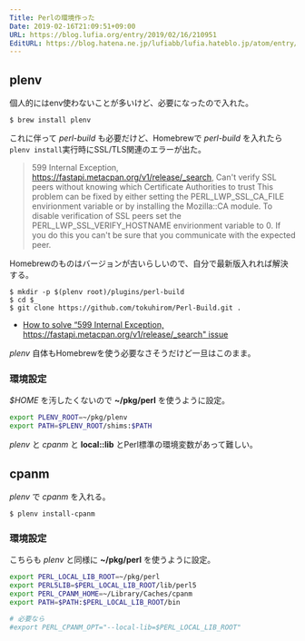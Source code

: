 ```yaml
---
Title: Perlの環境作った
Date: 2019-02-16T21:09:51+09:00
URL: https://blog.lufia.org/entry/2019/02/16/210951
EditURL: https://blog.hatena.ne.jp/lufiabb/lufia.hateblo.jp/atom/entry/98012380865336445
---
```


## plenv

個人的にはenv使わないことが多いけど、必要になったので入れた。

```
$ brew install plenv
```

これに伴って *perl-build* も必要だけど、Homebrewで *perl-build* を入れたら`plenv install`実行時にSSL/TLS関連のエラーが出た。

> 599 Internal Exception, https://fastapi.metacpan.org/v1/release/_search, Can't verify SSL peers without knowing which Certificate Authorities to trust  This problem can be fixed by either setting the PERL_LWP_SSL_CA_FILE envirionment variable or by installing the Mozilla::CA module.  To disable verification of SSL peers set the PERL_LWP_SSL_VERIFY_HOSTNAME envirionment variable to 0.  If you do this you can't be sure that you communicate with the expected peer.

Homebrewのものはバージョンが古いらしいので、自分で最新版入れれば解決する。

```console
$ mkdir -p $(plenv root)/plugins/perl-build
$ cd $_
$ git clone https://github.com/tokuhirom/Perl-Build.git .
```

* [How to solve “599 Internal Exception, https://fastapi.metacpan.org/v1/release/_search" issue](https://medium.com/@DQNEO/6d1305fa0192)

*plenv* 自体もHomebrewを使う必要なさそうだけど一旦はこのまま。

### 環境設定

*$HOME* を汚したくないので **~/pkg/perl** を使うように設定。

```bash
export PLENV_ROOT=~/pkg/plenv
export PATH=$PLENV_ROOT/shims:$PATH
```

*plenv* と *cpanm* と **local::lib** とPerl標準の環境変数があって難しい。

## cpanm

*plenv* で *cpanm* を入れる。

```console
$ plenv install-cpanm
```

### 環境設定

こちらも *plenv* と同様に **~/pkg/perl** を使うように設定。

```bash
export PERL_LOCAL_LIB_ROOT=~/pkg/perl
export PERL5LIB=$PERL_LOCAL_LIB_ROOT/lib/perl5
export PERL_CPANM_HOME=~/Library/Caches/cpanm
export PATH=$PATH:$PERL_LOCAL_LIB_ROOT/bin

# 必要なら
#export PERL_CPANM_OPT="--local-lib=$PERL_LOCAL_LIB_ROOT"
```
